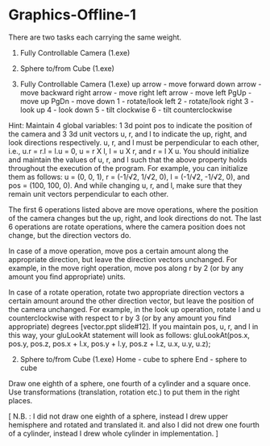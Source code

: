 # Graphics-Offline-1

There are two tasks each carrying the same weight.
1. Fully Controllable Camera (1.exe)
2. Sphere to/from Cube (1.exe)


1. Fully Controllable Camera (1.exe)
up arrow - move forward
down arrow - move backward
right arrow - move right
left arrow - move left
PgUp - move up
PgDn - move down
1 - rotate/look left
2 - rotate/look right
3 - look up
4 - look down
5 - tilt clockwise
6 - tilt counterclockwise

Hint:
Maintain 4 global variables: 1 3d point pos to indicate the position of the camera and 
3 3d unit vectors u, r, and l to indicate the up, right, and look directions respectively. 
u, r, and l must be perpendicular to each other, i.e., u.r = r.l = l.u = 0, 
u = r X l, l = u X r, and r = l X u. You should initialize and maintain the values of u, r, and l 
such that the above property holds throughout the execution of the program. For example, you can 
initialize them as follows: u = (0, 0, 1), r = (-1/√2, 1/√2, 0), l = (-1/√2, -1/√2, 0), and 
pos = (100, 100, 0). And while changing u, r, and l, make sure that they remain unit vectors 
perpendicular to each other.

The first 6 operations listed above are move operations, where the position of the camera changes 
but the up, right, and look directions do not. The last 6 operations are rotate operations, where 
the camera position does not change, but the direction vectors do.

In case of a move operation, move pos a certain amount along the appropriate direction, but leave 
the direction vectors unchanged. For example, in the move right operation, move pos along r by 2 
(or by any amount you find appropriate) units.


In case of a rotate operation, rotate two appropriate direction vectors a certain amount around
the other direction vector, but leave the position of the camera unchanged. For example, in the
look up operation, rotate l and u counterclockwise with respect to r by 3 (or by any amount
you find appropriate) degrees [vector.ppt slide#12].
If you maintain pos, u, r, and l in this way, your gluLookAt statement will look as follows:
    gluLookAt(pos.x, pos.y, pos.z, pos.x + l.x, pos.y + l.y, pos.z + l.z, u.x, u.y, u.z);
    
 
2. Sphere to/from Cube (1.exe)
Home - cube to sphere
End - sphere to cube

Draw one eighth of a sphere, one fourth of a cylinder and a square once.
Use transformations (translation, rotation etc.) to put them in the right places.

[ N.B. : I did not draw one eighth of a sphere, instead I drew upper hemisphere and rotated and translated it.
      and also I did not drew one fourth of a cylinder, instead I drew whole cylinder in implementation. ]
